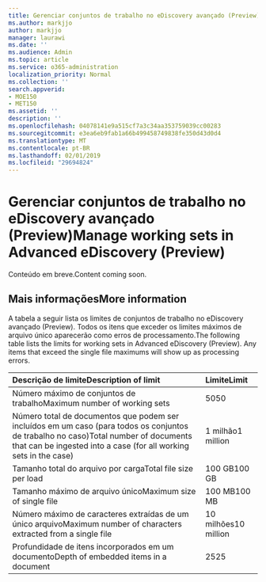 ```yaml
---
title: Gerenciar conjuntos de trabalho no eDiscovery avançado (Preview)
ms.author: markjjo
author: markjjo
manager: laurawi
ms.date: ''
ms.audience: Admin
ms.topic: article
ms.service: o365-administration
localization_priority: Normal
ms.collection: ''
search.appverid:
- MOE150
- MET150
ms.assetid: ''
description: ''
ms.openlocfilehash: 04078141e9a515cf7a3c34aa353759039cc00283
ms.sourcegitcommit: e3ea6eb9fab1a66b499458749838fe350d43d0d4
ms.translationtype: MT
ms.contentlocale: pt-BR
ms.lasthandoff: 02/01/2019
ms.locfileid: "29694824"
---
```

# <a name="manage-working-sets-in-advanced-ediscovery-preview"></a><span data-ttu-id="f242f-102">Gerenciar conjuntos de trabalho no eDiscovery avançado (Preview)</span><span class="sxs-lookup"><span data-stu-id="f242f-102">Manage working sets in Advanced eDiscovery (Preview)</span></span>  

<span data-ttu-id="f242f-103">Conteúdo em breve.</span><span class="sxs-lookup"><span data-stu-id="f242f-103">Content coming soon.</span></span>

## <a name="more-information"></a><span data-ttu-id="f242f-104">Mais informações</span><span class="sxs-lookup"><span data-stu-id="f242f-104">More information</span></span>

<span data-ttu-id="f242f-p101">A tabela a seguir lista os limites de conjuntos de trabalho no eDiscovery avançado (Preview).  Todos os itens que exceder os limites máximos de arquivo único aparecerão como erros de processamento.</span><span class="sxs-lookup"><span data-stu-id="f242f-p101">The following table lists the limits for working sets in Advanced eDiscovery (Preview).  Any items that exceed the single file maximums will show up as processing errors.</span></span>
    
  |<span data-ttu-id="f242f-107">**Descrição de limite**</span><span class="sxs-lookup"><span data-stu-id="f242f-107">**Description of limit**</span></span>|<span data-ttu-id="f242f-108">**Limite**</span><span class="sxs-lookup"><span data-stu-id="f242f-108">**Limit**</span></span>|
  |:-----|:-----|
  |<span data-ttu-id="f242f-109">Número máximo de conjuntos de trabalho</span><span class="sxs-lookup"><span data-stu-id="f242f-109">Maximum number of working sets</span></span>  <br/> |<span data-ttu-id="f242f-110">50</span><span class="sxs-lookup"><span data-stu-id="f242f-110">50</span></span>  <br/> |
  |<span data-ttu-id="f242f-111">Número total de documentos que podem ser incluídos em um caso (para todos os conjuntos de trabalho no caso)</span><span class="sxs-lookup"><span data-stu-id="f242f-111">Total number of documents that can be ingested into a case (for all working sets in the case)</span></span>  <br/> |<span data-ttu-id="f242f-112">1 milhão</span><span class="sxs-lookup"><span data-stu-id="f242f-112">1 million</span></span>  <br/> |
  |<span data-ttu-id="f242f-113">Tamanho total do arquivo por carga</span><span class="sxs-lookup"><span data-stu-id="f242f-113">Total file size per load</span></span>  <br/> |<span data-ttu-id="f242f-114">100 GB</span><span class="sxs-lookup"><span data-stu-id="f242f-114">100 GB</span></span>  <br/> |
  |<span data-ttu-id="f242f-115">Tamanho máximo de arquivo único</span><span class="sxs-lookup"><span data-stu-id="f242f-115">Maximum size of single file</span></span>   <br/> |<span data-ttu-id="f242f-116">100 MB</span><span class="sxs-lookup"><span data-stu-id="f242f-116">100 MB</span></span>  <br/> |
  |<span data-ttu-id="f242f-117">Número máximo de caracteres extraídas de um único arquivo</span><span class="sxs-lookup"><span data-stu-id="f242f-117">Maximum number of characters extracted from a single file</span></span>  <br/> |<span data-ttu-id="f242f-118">10 milhões</span><span class="sxs-lookup"><span data-stu-id="f242f-118">10 million</span></span>  <br/> |
  |<span data-ttu-id="f242f-119">Profundidade de itens incorporados em um documento</span><span class="sxs-lookup"><span data-stu-id="f242f-119">Depth of embedded items in a document</span></span>  <br/> |<span data-ttu-id="f242f-120">25</span><span class="sxs-lookup"><span data-stu-id="f242f-120">25</span></span>  <br/> |
  

